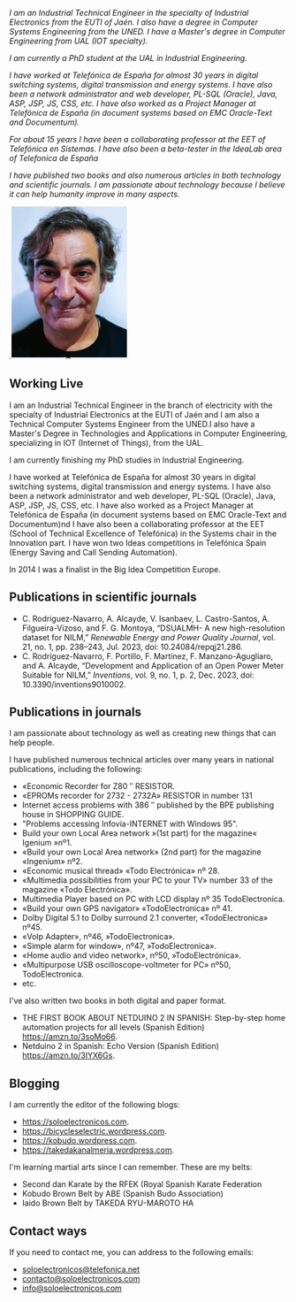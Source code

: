 *I am an Industrial Technical Engineer in the specialty of Industrial Electronics from the EUTI of Jaén. I also have a degree in Computer Systems Engineering from the UNED. I have a Master's degree in Computer Engineering from UAL (IOT specialty).*

*I am currently a PhD student at the UAL in Industrial Engineering.*

*I have worked at Telefónica de España for almost 30 years in digital switching systems, digital transmission and energy systems. I have also been a network administrator and web developer, PL-SQL (Oracle), Java, ASP, JSP, JS, CSS, etc. I have also worked as a Project Manager at Telefónica de España (in document systems based on EMC Oracle-Text and Documentum).*

*For about 15 years I have been a collaborating professor at the EET of Telefónica en Sistemas. I have also been a beta-tester in the IdeaLab area of Telefonica de España*

*I have published two books and also numerous articles in both technology and scientific journals. I am passionate about technology because I believe it can help humanity improve in many aspects.*

*.![](50c8afd1ad130859e167d2cd126994a0.png)*

## Working Live

I am an Industrial Technical Engineer in the branch of electricity with the specialty of Industrial Electronics at the EUTI of Jaén and I am also a Technical Computer Systems Engineer from the UNED.I also have a Master's Degree in Technologies and Applications in Computer Engineering, specializing in IOT (Internet of Things), from the UAL.

I am currently finishing my PhD studies in Industrial Engineering.


I have worked at Telefónica de España for almost 30 years in digital switching systems, digital transmission and energy systems. I have also been a network administrator and web developer, PL-SQL (Oracle), Java, ASP, JSP, JS, CSS, etc. I have also worked as a Project Manager at Telefónica de España (in document systems based on EMC Oracle-Text and Documentum)nd I have also been a collaborating professor at the EET (School of Technical Excellence of Telefónica) in the Systems chair in the Innovation part. I have won two Ideas competitions in Telefónica Spain (Energy Saving and Call Sending Automation).

In 2014 I was a finalist in the Big Idea Competition Europe.

## Publications in scientific journals

-   C. Rodriguez-Navarro, A. Alcayde, V. Isanbaev, L. Castro-Santos, A. Filgueira-Vizoso, and F. G. Montoya, “DSUALMH- A new high-resolution dataset for NILM,” *Renewable Energy and Power Quality Journal*, vol. 21, no. 1, pp. 238–243, Jul. 2023, doi: 10.24084/repqj21.286.
-   C. Rodríguez-Navarro, F. Portillo, F. Martínez, F. Manzano-Agugliaro, and A. Alcayde, “Development and Application of an Open Power Meter Suitable for NILM,” *Inventions*, vol. 9, no. 1, p. 2, Dec. 2023, doi: 10.3390/inventions9010002.

## Publications in journals

I am passionate about technology as well as creating new things that can help people.

I have published numerous technical articles over many years in national publications, including the following:

-   «Economic Recorder for Z80 ″ RESISTOR.
-   «EPROMs recorder for 2732 - 2732A» RESISTOR in number 131
-   Internet access problems with 386 ″ published by the BPE publishing house in SHOPPING GUIDE.
-   "Problems accessing Infovía-INTERNET with Windows 95".
-   Build your own Local Area network »(1st part) for the magazine« Igenium »nº1.
-   «Build your own Local Area network» (2nd part) for the magazine «Ingenium» nº2.
-   «Economic musical thread» «Todo Electrónica» nº 28.
-   «Multimedia possibilities from your PC to your TV» number 33 of the magazine «Todo Electrónica».
-   Multimedia Player based on PC with LCD display nº 35 TodoElectronica.
-   «Build your own GPS navigator» «TodoElectronica» nº 41.
-   Dolby Digital 5.1 to Dolby surround 2.1 converter, «TodoElectronica» nº45.
-   «VoIp Adapter», nº46, »TodoElectronica».
-   «Simple alarm for window», nº47, »TodoElectronica».
-   «Home audio and video network», nº50, »TodoElectrónica».
-   «Multipurpose USB oscilloscope-voltmeter for PC» nº50, TodoElectronica.
-   etc.

I've also written two books in both digital and paper format.

-   THE FIRST BOOK ABOUT NETDUINO 2 IN SPANISH: Step-by-step home automation projects for all levels (Spanish Edition) https://amzn.to/3soMo66.
-   Netduino 2 in Spanish: Echo Version (Spanish Edition) https://amzn.to/3IYX6Gs.

## Blogging

I am currently the editor of the following blogs:

-   https://soloelectronicos.com.
-   https://bicycleselectric.wordpress.com.
-   https://kobudo.wordpress.com.
-   https://takedakanalmeria.wordpress.com.

I'm learning martial arts since I can remember. These are my belts:

-   Second dan Karate by the RFEK (Royal Spanish Karate Federation
-   Kobudo Brown Belt by ABE (Spanish Budo Association)
-   Iaido Brown Belt by TAKEDA RYU-MAROTO HA

## Contact ways

If you need to contact me, you can address to the following emails:

-   soloelectronicos@telefonica.net
-   contacto@soloelectronicos.com
-   info@soloelectronicos.com






<!---
crn565/crn565 is a ✨ special ✨ repository because its `README.md` (this file) appears on your GitHub profile.
You can click the Preview link to take a look at your changes.
--->

